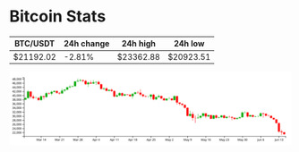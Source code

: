 # Bitcoin Stats

BTC/USDT|24h change|24h high|24h low|
|---|---|---|---|
|$21192.02|-2.81%|$23362.88|$20923.51|

<img src="./chart.svg">
